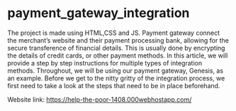 # payment_gateway_integration 
The project is made using HTML,CSS and JS.
Payment gateway connect the merchant’s website and their payment processing bank, allowing for the secure transference of financial details. This is usually done by encrypting the details of credit cards, or other payment methods. In this article, we will provide a step by step instructions for multiple types of integration methods. Throughout, we will be using our payment gateway, Genesis, as an example. Before we get to the nitty gritty of the integration process, we first need to take a look at the steps that need to be in place beforehand.


Website link: https://help-the-poor-1408.000webhostapp.com/

